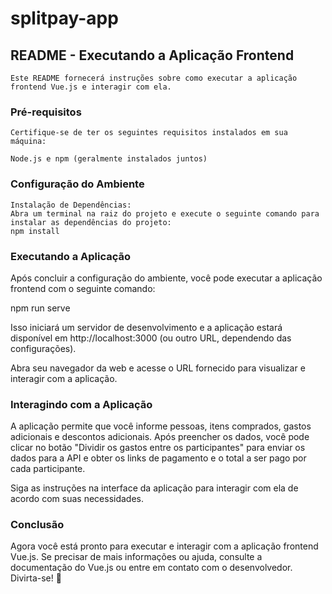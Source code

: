 # splitpay-app

## README - Executando a Aplicação Frontend
```
Este README fornecerá instruções sobre como executar a aplicação frontend Vue.js e interagir com ela.
```

### Pré-requisitos
```
Certifique-se de ter os seguintes requisitos instalados em sua máquina:

Node.js e npm (geralmente instalados juntos)
```

### Configuração do Ambiente
```
Instalação de Dependências:
Abra um terminal na raiz do projeto e execute o seguinte comando para instalar as dependências do projeto:
npm install
```

### Executando a Aplicação
Após concluir a configuração do ambiente, você pode executar a aplicação frontend com o seguinte comando: 

npm run serve

Isso iniciará um servidor de desenvolvimento e a aplicação estará disponível em http://localhost:3000 (ou outro URL, dependendo das configurações).

Abra seu navegador da web e acesse o URL fornecido para visualizar e interagir com a aplicação.

### Interagindo com a Aplicação

A aplicação permite que você informe pessoas, itens comprados, gastos adicionais e descontos adicionais. Após preencher os dados, você pode clicar no botão "Dividir os gastos entre os participantes" para enviar os dados para a API e obter os links de pagamento e o total a ser pago por cada participante.

Siga as instruções na interface da aplicação para interagir com ela de acordo com suas necessidades.

### Conclusão

Agora você está pronto para executar e interagir com a aplicação frontend Vue.js. Se precisar de mais informações ou ajuda, consulte a documentação do Vue.js ou entre em contato com o desenvolvedor. Divirta-se! 🚀
